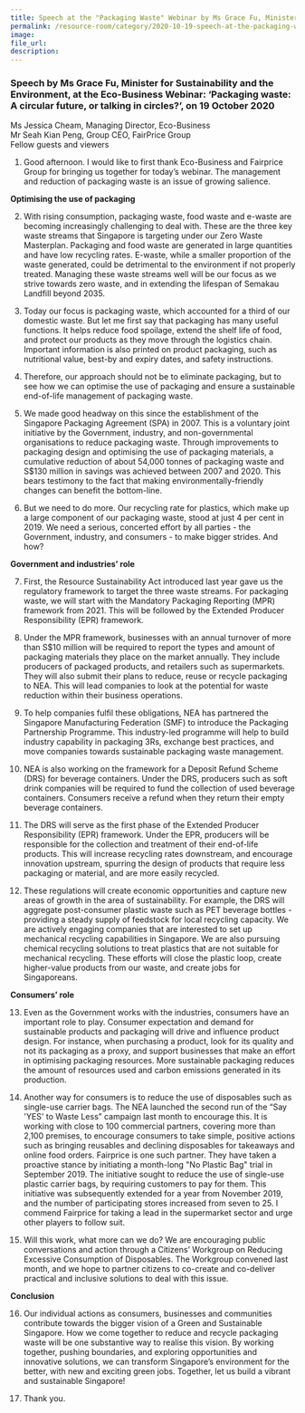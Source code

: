 ```yaml
---  
title: Speech at the "Packaging Waste" Webinar by Ms Grace Fu, Minister for Sustainability and the Environment, organised by Eco-Business  
permalink: /resource-room/category/2020-10-19-speech-at-the-packaging-waste-webinar/  
image:  
file_url:  
description:  
---  
```


### Speech by Ms Grace Fu, Minister for Sustainability and the Environment, at the Eco-Business Webinar: ‘Packaging waste: A circular future, or talking in circles?’, on 19 October 2020  

Ms Jessica Cheam, Managing Director, Eco-Business  
Mr Seah Kian Peng, Group CEO, FairPrice Group  
Fellow guests and viewers  

1. Good afternoon. I would like to first thank Eco-Business and Fairprice Group for bringing us together for today’s webinar. The management and reduction of packaging waste is an issue of growing salience.  

**Optimising the use of packaging**  

2. With rising consumption, packaging waste, food waste and e-waste are becoming increasingly challenging to deal with. These are the three key waste streams that Singapore is targeting under our Zero Waste Masterplan. Packaging and food waste are generated in large quantities and have low recycling rates. E-waste, while a smaller proportion of the waste generated, could be detrimental to the environment if not properly treated. Managing these waste streams well will be our focus as we strive towards zero waste, and in extending the lifespan of Semakau Landfill beyond 2035.  

3. Today our focus is packaging waste, which accounted for a third of our domestic waste. But let me first say that packaging has many useful functions. It helps reduce food spoilage, extend the shelf life of food, and protect our products as they move through the logistics chain. Important information is also printed on product packaging, such as nutritional value, best-by and expiry dates, and safety instructions.  

4. Therefore, our approach should not be to eliminate packaging, but to see how we can optimise the use of packaging and ensure a sustainable end-of-life management of packaging waste.  

5. We made good headway on this since the establishment of the Singapore Packaging Agreement (SPA) in 2007. This is a voluntary joint initiative by the Government, industry, and non-governmental organisations to reduce packaging waste. Through improvements to packaging design and optimising the use of packaging materials, a cumulative reduction of about 54,000 tonnes of packaging waste and S$130 million in savings was achieved between 2007 and 2020. This bears testimony to the fact that making environmentally-friendly changes can benefit the bottom-line.  

6. But we need to do more. Our recycling rate for plastics, which make up a large component of our packaging waste, stood at just 4 per cent in 2019. We need a serious, concerted effort by all parties - the Government, industry, and consumers - to make bigger strides. And how?  

**Government and industries’ role**  

7. First, the Resource Sustainability Act introduced last year gave us the regulatory framework to target the three waste streams. For packaging waste, we will start with the Mandatory Packaging Reporting (MPR) framework from 2021. This will be followed by the Extended Producer Responsibility (EPR) framework.  

8. Under the MPR framework, businesses with an annual turnover of more than S$10 million will be required to report the types and amount of packaging materials they place on the market annually. They include producers of packaged products, and retailers such as supermarkets. They will also submit their plans to reduce, reuse or recycle packaging to NEA. This will lead companies to look at the potential for waste reduction within their business operations.  

9. To help companies fulfil these obligations, NEA has partnered the Singapore Manufacturing Federation (SMF) to introduce the Packaging Partnership Programme. This industry-led programme will help to build industry capability in packaging 3Rs, exchange best practices, and move companies towards sustainable packaging waste management.  

10. NEA is also working on the framework for a Deposit Refund Scheme (DRS) for beverage containers. Under the DRS, producers such as soft drink companies will be required to fund the collection of used beverage containers. Consumers receive a refund when they return their empty beverage containers.  

11. The DRS will serve as the first phase of the Extended Producer Responsibility (EPR) framework. Under the EPR, producers will be responsible for the collection and treatment of their end-of-life products. This will increase recycling rates downstream, and encourage innovation upstream, spurring the design of products that require less packaging or material, and are more easily recycled.  

12. These regulations will create economic opportunities and capture new areas of growth in the area of sustainability. For example, the DRS will aggregate post-consumer plastic waste such as PET beverage bottles - providing a steady supply of feedstock for local recycling capacity. We are actively engaging companies that are interested to set up mechanical recycling capabilities in Singapore. We are also pursuing chemical recycling solutions to treat plastics that are not suitable for mechanical recycling. These efforts will close the plastic loop, create higher-value products from our waste, and create jobs for Singaporeans.  

**Consumers’ role**  

13. Even as the Government works with the industries, consumers have an important role to play. Consumer expectation and demand for sustainable products and packaging will drive and influence product design. For instance, when purchasing a product, look for its quality and not its packaging as a proxy, and support businesses that make an effort in optimising packaging resources. More sustainable packaging reduces the amount of resources used and carbon emissions generated in its production.  

14. Another way for consumers is to reduce the use of disposables such as single-use carrier bags. The NEA launched the second run of the “Say 'YES' to Waste Less” campaign last month to encourage this. It is working with close to 100 commercial partners, covering more than 2,100 premises, to encourage consumers to take simple, positive actions such as bringing reusables and declining disposables for takeaways and online food orders. Fairprice is one such partner. They have taken a proactive stance by initiating a month-long "No Plastic Bag" trial in September 2019. The initiative sought to reduce the use of single-use plastic carrier bags, by requiring customers to pay for them. This initiative was subsequently extended for a year from November 2019, and the number of participating stores increased from seven to 25. I commend Fairprice for taking a lead in the supermarket sector and urge other players to follow suit.  

15. Will this work, what more can we do? We are encouraging public conversations and action through a Citizens’ Workgroup on Reducing Excessive Consumption of Disposables. The Workgroup convened last month, and we hope to partner citizens to co-create and co-deliver practical and inclusive solutions to deal with this issue.  

**Conclusion**  

16. Our individual actions as consumers, businesses and communities contribute towards the bigger vision of a Green and Sustainable Singapore. How we come together to reduce and recycle packaging waste will be one substantive way to realise this vision. By working together, pushing boundaries, and exploring opportunities and innovative solutions, we can transform Singapore’s environment for the better, with new and exciting green jobs. Together, let us build a vibrant and sustainable Singapore!  

17. Thank you.  

